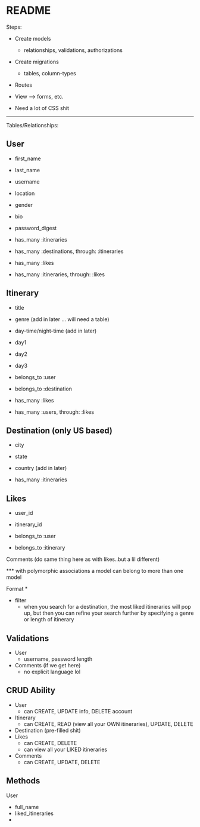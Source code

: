 # README

Steps: 

* Create models
    * relationships, validations, authorizations 
* Create migrations
    * tables, column-types 
* Routes
* View --> forms, etc. 

* Need a lot of CSS shit 


------------------

Tables/Relationships:

User
----
* first_name
* last_name
* username
* location 
* gender 
* bio
* password_digest

* has_many :itineraries
* has_many :destinations, through: :itineraries
* has_many :likes
* has_many :itineraries, through: :likes


Itinerary
----
* title
* genre (add in later ... will need a table)
* day-time/night-time (add in later)
* day1
* day2
* day3 

* belongs_to :user
* belongs_to :destination
* has_many :likes
* has_many :users, through: :likes



Destination (only US based)
----
* city
* state 
* country (add in later)

* has_many :itineraries


Likes
----
* user_id
* itinerary_id

* belongs_to :user
* belongs_to :itinerary 


Comments (do same thing here as with likes..but a lil different)

*** with polymorphic associations a model can belong to more than one model


Format
* 
* filter 
    * when you search for a destination, the most liked itineraries will pop up, but then you can refine your search further by specifying a genre or length of itinerary 




Validations
----
* User 
    * username, password length
* Comments (if we get here)
    * no explicit language lol 


CRUD Ability 
----
* User 
    * can CREATE, UPDATE info, DELETE account 
* Itinerary 
    * can CREATE, READ (view all your OWN itineraries), UPDATE, DELETE
* Destination (pre-filled shit)
* Likes
    * can CREATE, DELETE
    * can view all your LIKED itineraries 
* Comments
    * can CREATE, UPDATE, DELETE



Methods
----
User 
* full_name 
* liked_itineraries 
* 
